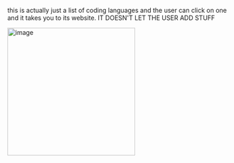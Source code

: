 this is actually just a list of coding languages and the user can click on one and it takes you to its website. IT DOESN'T LET THE USER ADD STUFF

<img width="287" alt="image" src="https://user-images.githubusercontent.com/55258581/164135533-9e510a09-8727-4261-a940-84a64898bf68.png">
